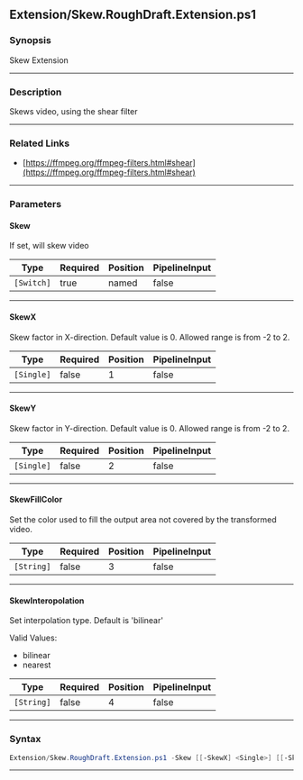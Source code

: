 
Extension/Skew.RoughDraft.Extension.ps1
---------------------------------------
### Synopsis
Skew Extension

---
### Description

Skews video, using the shear filter

---
### Related Links
* [https://ffmpeg.org/ffmpeg-filters.html#shear](https://ffmpeg.org/ffmpeg-filters.html#shear)



---
### Parameters
#### **Skew**

If set, will skew video






|Type      |Required|Position|PipelineInput|
|----------|--------|--------|-------------|
|`[Switch]`|true    |named   |false        |



---
#### **SkewX**

Skew factor in X-direction. Default value is 0. Allowed range is from -2 to 2.






|Type      |Required|Position|PipelineInput|
|----------|--------|--------|-------------|
|`[Single]`|false   |1       |false        |



---
#### **SkewY**

Skew factor in Y-direction. Default value is 0. Allowed range is from -2 to 2.






|Type      |Required|Position|PipelineInput|
|----------|--------|--------|-------------|
|`[Single]`|false   |2       |false        |



---
#### **SkewFillColor**

Set the color used to fill the output area not covered by the transformed video.






|Type      |Required|Position|PipelineInput|
|----------|--------|--------|-------------|
|`[String]`|false   |3       |false        |



---
#### **SkewInteropolation**

Set interpolation type.  Default is 'bilinear'



Valid Values:

* bilinear
* nearest






|Type      |Required|Position|PipelineInput|
|----------|--------|--------|-------------|
|`[String]`|false   |4       |false        |



---
### Syntax
```PowerShell
Extension/Skew.RoughDraft.Extension.ps1 -Skew [[-SkewX] <Single>] [[-SkewY] <Single>] [[-SkewFillColor] <String>] [[-SkewInteropolation] <String>] [<CommonParameters>]
```
---




